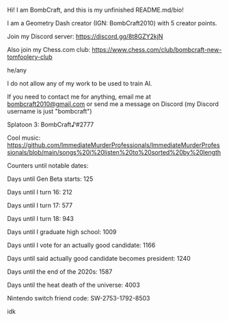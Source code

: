 Hi! I am BombCraft, and this is my unfinished README.md/bio!

I am a Geometry Dash creator (IGN: BombCraft2010) with 5 creator points.

Join my Discord server: https://discord.gg/8t8GZY2kjN

Also join my Chess.com club: https://www.chess.com/club/bombcraft-new-tomfoolery-club

he/any

I do not allow any of my work to be used to train AI.

If you need to contact me for anything, email me at bombcraft2010@gmail.com or send me a message on Discord (my Discord username is just "bombcraft")

Splatoon 3: BombCraft♪#2777

Cool music: https://github.com/ImmediateMurderProfessionals/ImmediateMurderProfessionals/blob/main/songs%20i%20listen%20to%20sorted%20by%20length

Counters until notable dates:

Days until Gen Beta starts: 125

Days until I turn 16: 212

Days until I turn 17: 577

Days until I turn 18: 943

Days until I graduate high school: 1009

Days until I vote for an actually good candidate: 1166

Days until said actually good candidate becomes president: 1240

Days until the end of the 2020s: 1587

Days until the heat death of the universe: 4003


Nintendo switch friend code: SW-2753-1792-8503

idk
